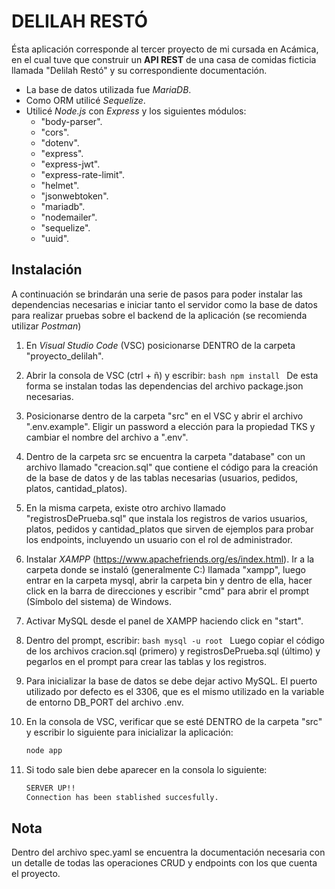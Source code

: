 # DELILAH RESTÓ

Ésta aplicación corresponde al tercer proyecto de mi cursada en Acámica, en el cual tuve que construir un **API REST** de una casa de comidas ficticia llamada "Delilah Restó" y su correspondiente documentación.

- La base de datos utilizada fue _MariaDB_.
- Como ORM utilicé _Sequelize_.
- Utilicé _Node.js_ con _Express_ y los siguientes módulos:
  - "body-parser".
  - "cors".
  - "dotenv".
  - "express".
  - "express-jwt".
  - "express-rate-limit".
  - "helmet".
  - "jsonwebtoken".
  - "mariadb".
  - "nodemailer".
  - "sequelize".
  - "uuid".

## Instalación

A continuación se brindarán una serie de pasos para poder instalar las dependencias necesarias e iniciar tanto el servidor como la base de datos para realizar pruebas sobre el backend de la aplicación (se recomienda utilizar _Postman_)

1. En _Visual Studio Code_ (VSC) posicionarse DENTRO de la carpeta "proyecto_delilah".

2. Abrir la consola de VSC (ctrl + ñ) y escribir:
   `bash npm install `
   De esta forma se instalan todas las dependencias del archivo package.json necesarias.

3. Posicionarse dentro de la carpeta "src" en el VSC y abrir el archivo ".env.example". Eligir un password a elección para la propiedad TKS y cambiar el nombre del archivo a ".env".

4. Dentro de la carpeta src se encuentra la carpeta "database" con un archivo llamado "creacion.sql" que contiene el código para la creación de la base de datos y de las tablas necesarias (usuarios, pedidos, platos, cantidad_platos).

5. En la misma carpeta, existe otro archivo llamado "registrosDePrueba.sql" que instala los registros de varios usuarios, platos, pedidos y cantidad_platos que sirven de ejemplos para probar los endpoints, incluyendo un usuario con el rol de administrador.

6. Instalar _XAMPP_ (https://www.apachefriends.org/es/index.html). Ir a la carpeta donde se instaló (generalmente C:\) llamada "xampp", luego entrar en la carpeta mysql, abrir la carpeta bin y dentro de ella, hacer click en la barra de direcciones y escribir "cmd" para abrir el prompt (Símbolo del sistema) de Windows.

7. Activar MySQL desde el panel de XAMPP haciendo click en "start".

8. Dentro del prompt, escribir:
   `bash mysql -u root `
   Luego copiar el código de los archivos cracion.sql (primero) y registrosDePrueba.sql (último) y pegarlos en el prompt para crear las tablas y los registros.

9. Para inicializar la base de datos se debe dejar activo MySQL. El puerto utilizado por defecto es el 3306, que es el mismo utilizado en la variable de entorno DB_PORT del archivo .env.

10. En la consola de VSC, verificar que se esté DENTRO de la carpeta "src" y escribir lo siguiente para inicializar la aplicación:
    ```bash
    node app
    ```
11. Si todo sale bien debe aparecer en la consola lo siguiente:
    ```bash
    SERVER UP!!
    Connection has been stablished succesfully.
    ```

## Nota

Dentro del archivo spec.yaml se encuentra la documentación necesaria con un detalle de todas las operaciones CRUD y endpoints con los que cuenta el proyecto.
